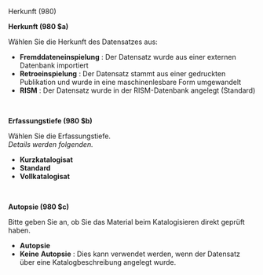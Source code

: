 Herkunft (980)

**Herkunft (980 $a)**

Wählen Sie die Herkunft des Datensatzes aus:

- **Fremddateneinspielung** : Der Datensatz wurde aus einer externen Datenbank importiert
- **Retroeinspielung** : Der Datensatz stammt aus einer gedruckten Publikation und wurde in eine maschinenlesbare Form umgewandelt
- **RISM** : Der Datensatz wurde in der RISM-Datenbank angelegt (Standard)

**&nbsp;**

**Erfassungstiefe (980 $b)**

Wählen Sie die Erfassungstiefe.   
_Details werden folgenden._

- **Kurzkatalogisat**
- **Standard**
- **Vollkatalogisat**

**&nbsp;**

**Autopsie (980 $c)**

Bitte geben Sie an, ob Sie das Material beim Katalogisieren direkt geprüft haben.

- **Autopsie**
- **Keine**  **Autopsie** : Dies kann verwendet werden, wenn der Datensatz über eine Katalogbeschreibung angelegt wurde.